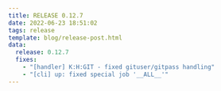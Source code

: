 ```yaml
---
title: RELEASE 0.12.7
date: 2022-06-23 18:51:02
tags: release
template: blog/release-post.html
data:
  release: 0.12.7
  fixes:
    - "[handler] K:H:GIT - fixed gituser/gitpass handling"
    - "[cli] up: fixed special job '__ALL__'"
---
```

